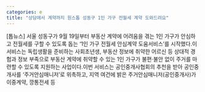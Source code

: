 ```yaml
---
categories: e
title: "상담에서 계약까지 원스톱 성동구 1인 가구 전월세 계약 도와드려요"
---
```

[톱뉴스] 서울 성동구가 9월 19일부터 부동산 계약에 어려움을 겪는 1인 가구가 안심하고 전월세를 구할 수 있도록 돕는 ‘1인 가구 전월세 안심계약 도움서비스’를 시작했다.이 서비스는 독립생활을 준비하는 사회초년생, 부동산 정보에 취약한 어르신 등 상대적 경험과 정보 부족으로 부동산 계약에 취약할 수 있는 1인 가구가 불편·불안 없이 주거를 마련할 수 있도록 지원하는 사업이다.이번 서비스는 공인중개사협회의 추천을 받아 공인중개사를 ‘주거안심매니저’로 위촉하고, 지역 여건에 밝은 주거안심매니저(공인중개사)가 이중계약, 깡통전세 등